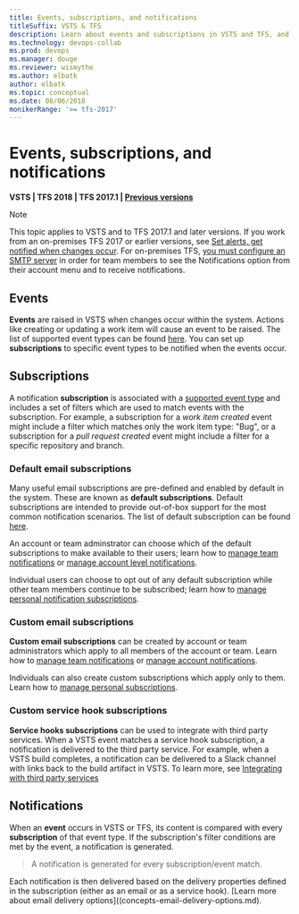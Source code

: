 ```yaml
---
title: Events, subscriptions, and notifications
titleSuffix: VSTS & TFS 
description: Learn about events and subscriptions in VSTS and TFS, and how they are used to create notifications to users
ms.technology: devops-collab
ms.prod: devops
ms.manager: douge
ms.reviewer: wismythe
ms.author: elbatk
author: elbatk
ms.topic: conceptual
ms.date: 08/06/2018
monikerRange: '>= tfs-2017'
---
```


# Events, subscriptions, and notifications

<b>VSTS | TFS 2018 | TFS 2017.1 | [Previous versions](../work/track/alerts-and-notifications.md)</b> 

> [!NOTE]
> This topic applies to VSTS and to TFS 2017.1 and later versions. If you work from an on-premises TFS 2017 or earlier versions, see [Set alerts, get notified when changes occur](../work/track/alerts-and-notifications.md). For on-premises TFS, [you must configure an SMTP server](/tfs/server/admin/setup-customize-alerts) in order for team members to see the Notifications option from their account menu and to receive notifications.

## Events
**Events** are raised in VSTS when changes occur within the system. Actions like creating or updating a work item will cause an event to be raised. The list of supported event types can be found [here](oob-supported-event-types.md). You can set up **subscriptions** to specific event types to be notified when the events occur.

## Subscriptions
A notification **subscription** is associated with a [supported event type](oob-supported-event-types.md) and includes a set of filters which are used to match events with the subscription. For example, a subscription for a _work item created_ event might include a filter which matches only the work item type: "Bug", or a subscription for a _pull request created_ event might include a filter for a specific repository and branch.

### Default email subscriptions
Many useful email subscriptions are pre-defined and enabled by default in the system. These are known as **default subscriptions**. Default subscriptions are intended to provide out-of-box support for the most common notification scenarios. The list of default subscription can be found [here](oob-built-in-notifications.md).

An account or team adminstrator can choose which of the default subscriptions to make available to their users; learn how to [manage team notifications](howto-manage-team-notifications.md) or [manage account level notifications](howto-manage-account-notifications.md).

Individual users can choose to opt out of any default subscription while other team members continue to be subscribed; learn how to [manage personal notification subscriptions](howto-manage-personal-notifications.md).

### Custom email subscriptions
**Custom email subscriptions** can be created by account or team administrators which apply to all members of the account or team. Learn how to [manage team notifications](howto-manage-team-notifications.md) or [manage account notifications](howto-manage-account-notifications.md).

Individuals can also create custom subscriptions which apply only to them. Learn how to [manage personal subscriptions](howto-manage-personal-notifications.md).

### Custom service hook subscriptions
**Service hooks subscriptions** can be used to integrate with third party services. When a VSTS event matches a service hook subscription, a notification is delivered to the third party service. For example, when a VSTS build completes, a notification can be delivered to a Slack channel with links back to the build artifact in VSTS. To learn more, see [Integrating with third party services](howto-integrate-third-party-services.md)

## Notifications
When an **event** occurs in VSTS or TFS, its content is compared with every **subscription** of that event type. If the subscription's filter conditions are met by the event, a notification is generated. 

> A notification is generated for every subscription/event match.

Each notification is then delivered based on the delivery properties defined in the subscription (either as an email or as a service hook). [Learn more about email delivery options]((concepts-email-delivery-options.md).
